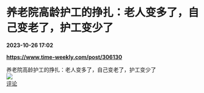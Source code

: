 # 养老院高龄护工的挣扎：老人变多了，自己变老了，护工变少了

**2023-10-26 17:02**

**https://www.time-weekly.com/post/306130**

养老院高龄护工的挣扎：老人变多了，自己变老了，护工变少了  
![](https://img3.chouti.com/CHOUTI_231026_A46048E090BE4311BBCCD9C902CF69A2.png)  
[评论](https://m.chouti.com/link/40414047)